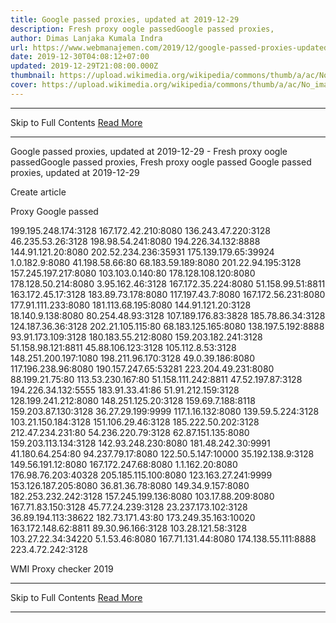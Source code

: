 ```yaml
---
title: Google passed proxies, updated at 2019-12-29
description: Fresh proxy oogle passedGoogle passed proxies,
author: Dimas Lanjaka Kumala Indra
url: https://www.webmanajemen.com/2019/12/google-passed-proxies-updated-at-2019.html
date: 2019-12-30T04:08:12+07:00
updated: 2019-12-29T21:08:00.000Z
thumbnail: https://upload.wikimedia.org/wikipedia/commons/thumb/a/ac/No_image_available.svg/2048px-No_image_available.svg.png
cover: https://upload.wikimedia.org/wikipedia/commons/thumb/a/ac/No_image_available.svg/2048px-No_image_available.svg.png
---
```


<hr/> Skip to Full Contents <a href="https://www.webmanajemen.com/2019/12/google-passed-proxies-updated-at-2019.html" rel="follow" class="button" id="read-more">Read More</a> <hr/> Google passed proxies, updated at 2019-12-29 - Fresh proxy oogle passedGoogle passed proxies, Fresh proxy oogle passed
Google passed proxies, updated at 2019-12-29
               
Create article 
               

                 
                   
Proxy
                     Google passed
                   
199.195.248.174:3128
167.172.42.210:8080
136.243.47.220:3128
46.235.53.26:3128
198.98.54.241:8080
194.226.34.132:8888
144.91.121.20:8080
202.52.234.236:35931
175.139.179.65:39924
1.0.182.9:8080
41.198.58.66:80
68.183.59.189:8080
201.22.94.195:3128
157.245.197.217:8080
103.103.0.140:80
178.128.108.120:8080
178.128.50.214:8080
3.95.162.46:3128
167.172.35.224:8080
51.158.99.51:8811
163.172.45.17:3128
183.89.73.178:8080
117.197.43.7:8080
167.172.56.231:8080
177.91.111.233:8080
181.113.68.195:8080
144.91.121.20:3128
18.140.9.138:8080
80.254.48.93:3128
107.189.176.83:3828
185.78.86.34:3128
124.187.36.36:3128
202.21.105.115:80
68.183.125.165:8080
138.197.5.192:8888
93.91.173.109:3128
180.183.55.212:8080
159.203.182.241:3128
51.158.98.121:8811
45.88.106.123:3128
105.112.8.53:3128
148.251.200.197:1080
198.211.96.170:3128
49.0.39.186:8080
117.196.238.96:8080
190.157.247.65:53281
223.204.49.231:8080
88.199.21.75:80
113.53.230.167:80
51.158.111.242:8811
47.52.197.87:3128
194.226.34.132:5555
183.91.33.41:86
51.91.212.159:3128
128.199.241.212:8080
148.251.125.20:3128
159.69.7.188:8118
159.203.87.130:3128
36.27.29.199:9999
117.1.16.132:8080
139.59.5.224:3128
103.21.150.184:3128
151.106.29.46:3128
185.222.50.202:3128
212.47.234.231:80
54.236.220.79:3128
62.87.151.135:8080
159.203.113.134:3128
142.93.248.230:8080
181.48.242.30:9991
41.180.64.254:80
94.237.79.17:8080
122.50.5.147:10000
35.192.138.9:3128
149.56.191.12:8080
167.172.247.68:8080
1.1.162.20:8080
176.98.76.203:40328
205.185.115.100:8080
123.163.27.241:9999
153.126.187.205:8080
36.81.36.78:8080
149.34.9.157:8080
182.253.232.242:3128
157.245.199.136:8080
103.17.88.209:8080
167.71.83.150:3128
45.77.24.239:3128
23.237.173.102:3128
36.89.194.113:38622
182.73.171.43:80
173.249.35.163:10020
163.172.148.62:8811
89.30.96.166:3128
103.28.121.58:3128
103.27.22.34:34220
5.1.53.46:8080
167.71.131.44:8080
174.138.55.111:8888
223.4.72.242:3128

               

           
WMI Proxy checker 2019 <hr/> Skip to Full Contents <a href="https://www.webmanajemen.com/2019/12/google-passed-proxies-updated-at-2019.html" rel="follow" class="button" id="read-more">Read More</a> <hr/>